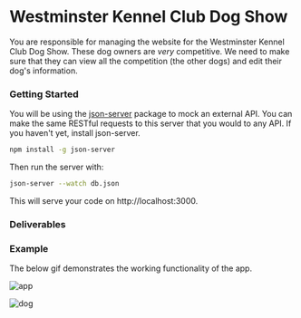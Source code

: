 # Westminster Kennel Club Dog Show

You are responsible for managing the website for the Westminster Kennel Club Dog Show. These dog owners are _very_ competitive. We need to make sure that they can view all the competition (the other dogs) and edit their dog's information.

### Getting Started

You will be using the [json-server](https://github.com/typicode/json-server) package to mock an external API. You can make the same RESTful requests to this server that you would to any API. If you haven't yet, install json-server.
```bash
npm install -g json-server
```

Then run the server with:
```bash
json-server --watch db.json
```

This will serve your code on http://localhost:3000.

### Deliverables

<!-- - (DONE) On page load, render a list of already registered dogs in the table. You can fetch these dogs from http://localhost:3000/dogs. -->
<!-- - (DONE) The dog should be put on the table as a table row. The HTML might look something like this 
`<tr><td>Dog *Name*</td> <td>*Dog Breed*</td> <td>*Dog Sex*</td> <td><button>Edit</button></td></tr>` -->
<!-- -  (DONE) Make a dog editable. Clicking on the edit button next to a dog should populate the top form with that dog's current information. -->
<!-- - (DONE) On submit of the form, a PATCH request should be made to http://localhost:3000/dogs/:id to update the dog information (including name, breed and sex attributes). -->
 <!-- (DONE) Once the form is submitted, the table should reflect the updated dog information. There are many ways to do this. You could search for the table fields you need to edit and update each of them in turn, but we suggest making a new get request for all dogs and rerendering all of them in the table. Make sure this GET happens after the PATCH so you can get the most up-to-date dog information. -->

### Example
The below gif demonstrates the working functionality of the app.

![app](assets/app.gif)

![dog](assets/dog-show.jpg)